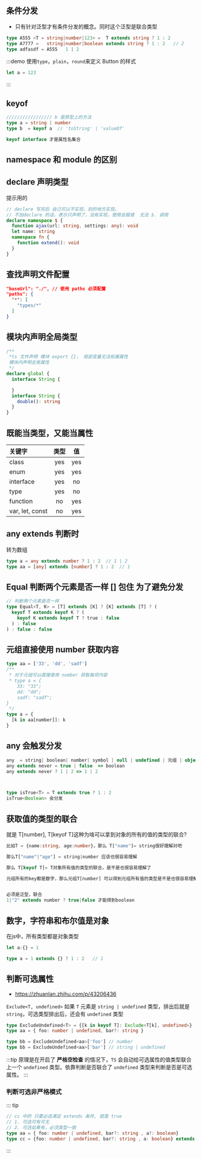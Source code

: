 
## 条件分发
- 只有针对泛型才有条件分发的概念。同时这个泛型是联合类型
```ts
type A555 <T = string|number|123> =  T extends string ? 1 : 2
type A7777 =   string|number|boolean extends string ? 1 : 2   // 2
type adfasdf = A555   1 | 2
```
:::demo 使用`type`，`plain`，`round`来定义 Button 的样式

```ts
let a = 123
```
:::

## keyof

```ts
///////////////// b 是原型上的方法
type a = string | number
type b  = keyof a  // 'toString' | 'valueOf'

keyof interface 才是属性名集合
```

## namespace 和 module 的区别
<!-- 1. namespace 是全局的，会合并，同一个 namespace 下有同一个名的元素，会冲突。使用 export 转成模块则不会
2. module 不会合并 -->



## declare 声明类型
提示用的
```ts
// declare 写完后 自己可以不实现，别的地方实现。
// 不加declare 的话，表示只声明了，没有实现，使用会报错  无法 $. 调用
declare namespace $ {
  function ajax(url: string, settings: any): void
  let name: string
  namespace fn {
    function extend(): void
  }
}
```

## 查找声明文件配置
```json
"baseUrl": "./", // 使用 paths 必须配置
"paths": {
  "*": [
    "types/*"
  ]
}
```

## 模块内声明全局类型
```ts
/**
 *ts 文件声明 模块 export {}， 局部变量无法拓展属性
 模块内声明全局属性
 */
declare global {
  interface String {

  }
  interface String {
    double(): string
  }
}
```

## 既能当类型，又能当属性

| 关键字           | 类型          | 值  |
| :-------------   |:-------------:| :-----:|
| class           | yes     | yes |
| enum            | yes     | yes |
| interface       | yes     | no  |
| type            | yes     | no  |
| function        | no      | yes |
| var, let, const | no      | yes |


## any extends 判断时
转为数组
```ts
type a = any extends number ? 1 : 2  // 1 | 2
type aa = [any] extends [number] ? 1 : 2  // 1
```

## Equal 判断两个元素是否一样   [] 包住 为了避免分发
```ts
// 判断两个元素是否一样
type Equal<T, K> = [T] extends [K] ? [K] extends [T] ? (
  keyof T extends keyof K ? (
    keyof K extends keyof T ? true : false
  ) : false
) : false : false
```


## 元组直接使用 number 获取内容
```ts
type aa = ['33', 'dd', 'sadf']
/**
 * 对于元组可以直接使用 number 获取每项内容
 * type a = {
    33: "33";
    dd: "dd";
    sadf: "sadf";
}
 */
type a = {
  [k in aa[number]]: k
}
```

## any 会触发分发
```ts
any  = string| boolean| number| symbol | null | undefined | 元组 | object
any extends never = true | false  => boolean
any extends never ? 1 | 2 => 1 | 2



type isTrue<T> = T extends true ? 1 : 2
isTrue<Boolean> 会分发
```

## 获取值的类型的联合
就是 T[number], T[keyof T]这种为啥可以拿到对象的所有的值的类型的联合?
```ts
比如T = {name:string, age:number}，那么 T["name"]= string很好理解对吧

那么T["name"|"age"] = string|number 应该也很容易理解

那么 T[keyof T]= T对象所有值的类型的联合，是不是也很容易理解了

元组所有的key都是数字，那么元组T[number] 可以得到元组所有值的类型是不是也很容易理解了


必须是泛型，联合
1|"2" extends number ? true|false 才能得到boolean
```



## 数字，字符串和布尔值是对象
在js中，所有类型都是对象类型
```ts
let a:{} = 1

type a = 1 extends {} ? 1 : 2   // 1
```



## 判断可选属性

- https://zhuanlan.zhihu.com/p/43206436

`Exclude<T, undefined>` 如果 `T` 元素是 `string | undefined` 类型，排出后就是 `string`，可选类型排出后，还会有 `undefined` 类型
```ts
type ExcludeUndefined<T> = {[k in keyof T]: Exclude<T[k], undefined>}
type aa = { foo: number | undefined, bar?: string }

type bb = ExcludeUndefined<aa>['foo'] // number
type bb = ExcludeUndefined<aa>['bar'] // string | undefined
```

:::tip
原理是在开启了 **严格空检查** 的情况下，`TS` 会自动给可选属性的值类型联合上一个 `undefined` 类型。依靠判断是否联合了 `undefined` 类型来判断是否是可选属性。
:::


### 判断可选非严格模式

::: tip
```ts
// cc 中的 只要必选满足 extends 条件, 就是 true
// 1. 可选可有可无
// 2. 可选如果有，必须类型一致
type aa = { foo: number | undefined, bar?: string , a?: boolean}
type cc = {foo: number | undefined, bar?: string , a: boolean} extends aa ? 1 : 3 // 1
```
:::